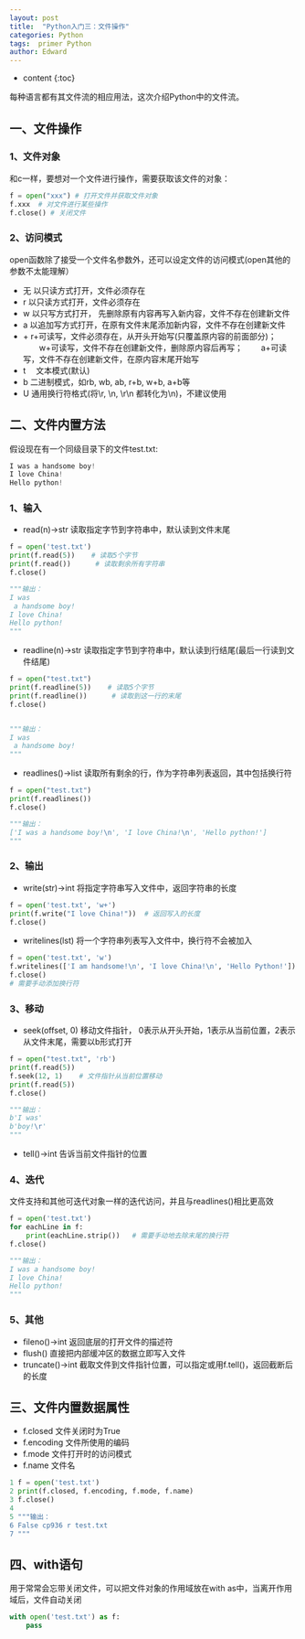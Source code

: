 ```yaml
---
layout: post
title:  "Python入门三：文件操作"
categories: Python
tags:  primer Python
author: Edward
---
```


* content
{:toc}

每种语言都有其文件流的相应用法，这次介绍Python中的文件流。





## 一、文件操作

### 1、文件对象

和c一样，要想对一个文件进行操作，需要获取该文件的对象：

```python
f = open("xxx") # 打开文件并获取文件对象
f.xxx  # 对文件进行某些操作
f.close() # 关闭文件
```

### 2、访问模式

open函数除了接受一个文件名参数外，还可以设定文件的访问模式(open其他的参数不太能理解）

- 无   以只读方式打开，文件必须存在
- r     以只读方式打开，文件必须存在
- w    以只写方式打开， 先删除原有内容再写入新内容，文件不存在创建新文件
- a    以追加写方式打开，在原有文件末尾添加新内容，文件不存在创建新文件
- \+  r+可读写，文件必须存在，从开头开始写(只覆盖原内容的前面部分)；
　　w+可读写，文件不存在创建新文件，删除原内容后再写；
　　a+可读写，文件不存在创建新文件，在原内容末尾开始写
- t　  文本模式(默认)
- b    二进制模式，如rb, wb, ab, r+b, w+b, a+b等
- U    通用换行符格式(将\r, \n, \r\n 都转化为\n)，不建议使用
 
## 二、文件内置方法

假设现在有一个同级目录下的文件test.txt:

```python
I was a handsome boy!
I love China!
Hello python!
```

### 1、输入

- read(n)->str 读取指定字节到字符串中，默认读到文件末尾

```python
f = open('test.txt')
print(f.read(5))    # 读取5个字节
print(f.read())      # 读取剩余所有字符串
f.close()

"""输出：
I was
 a handsome boy!
I love China!
Hello python!
"""
```

- readline(n)->str 读取指定字节到字符串中，默认读到行结尾(最后一行读到文件结尾)

```python
f = open("test.txt")
print(f.readline(5))    # 读取5个字节
print(f.readline())      # 读取到这一行的末尾
f.close()


"""输出：
I was
 a handsome boy!
"""
```

- readlines()->list 读取所有剩余的行，作为字符串列表返回，其中包括换行符

```python
f = open("test.txt")
print(f.readlines()) 
f.close()

"""输出：
['I was a handsome boy!\n', 'I love China!\n', 'Hello python!']
"""
```

### 2、输出

- write(str)->int 将指定字符串写入文件中，返回字符串的长度

```python
f = open('test.txt', 'w+')
print(f.write("I love China!"))  # 返回写入的长度
f.close()
```

- writelines(lst) 将一个字符串列表写入文件中，换行符不会被加入

```python
f = open('test.txt', 'w')
f.writelines(['I am handsome!\n', 'I love China!\n', 'Hello Python!'])
f.close()
# 需要手动添加换行符
```

### 3、移动

- seek(offset, 0) 移动文件指针， 0表示从开头开始，1表示从当前位置，2表示从文件末尾，需要以b形式打开

```python
f = open("test.txt", 'rb')
print(f.read(5))
f.seek(12, 1)    # 文件指针从当前位置移动
print(f.read(5))
f.close()

"""输出：
b'I was'
b'boy!\r'
"""
```

- tell()->int 告诉当前文件指针的位置

### 4、迭代

文件支持和其他可迭代对象一样的迭代访问，并且与readlines()相比更高效

```python
f = open('test.txt')
for eachLine in f:
    print(eachLine.strip())   # 需要手动地去除末尾的换行符
f.close()

"""输出：
I was a handsome boy!
I love China!
Hello python!
"""
```

### 5、其他

- fileno()->int 返回底层的打开文件的描述符
- flush() 直接把内部缓冲区的数据立即写入文件
- truncate()->int 截取文件到文件指针位置，可以指定或用f.tell()，返回截断后的长度
 
## 三、文件内置数据属性

- f.closed 文件关闭时为True
- f.encoding 文件所使用的编码
- f.mode 文件打开时的访问模式
- f.name 文件名

```python
1 f = open('test.txt')
2 print(f.closed, f.encoding, f.mode, f.name)
3 f.close()
4 
5 """输出：
6 False cp936 r test.txt
7 """
```

## 四、with语句

用于常常会忘带关闭文件，可以把文件对象的作用域放在with as中，当离开作用域后，文件自动关闭

```python
with open('test.txt') as f:
    pass
```